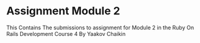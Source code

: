 # Assignment Module 2
This Contains The submissions to assignment for Module 2 in the Ruby On Rails Development Course 4 By Yaakov Chaikin
